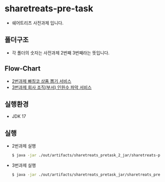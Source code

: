 # sharetreats-pre-task
- 쉐어트리츠 사전과제 입니다.

## 폴더구조
- 각 폴더의 숫자는 사전과제 2번째 3번째라는 뜻입니다.

## Flow-Chart
- [2번과제 빠칭코 상품 뽑기 서비스](https://github.com/Dnadit/sharetreats-pre-task/blob/master/sharetreats-pretask-2/docs/flowChart-2.pdf)
- [3번과제 회사 조직(부서) 인원수 파악 서비스](https://github.com/Dnadit/sharetreats-pre-task/blob/master/sharetreats-pretask-3/docs/flowChart-3.pdf)

## 실행환경
- JDK 17

## 실행
- 2번과제 실행
  ```bash
  $ java -jar ./out/artifacts/sharetreats_pretask_2_jar/sharetreats-pretask-2.jar
  ```

- 3번과제 실행
  ```bash
  $ java -jar ./out/artifacts/sharetreats_pretask_jar/sharetreats_pretask.jar
  ```
